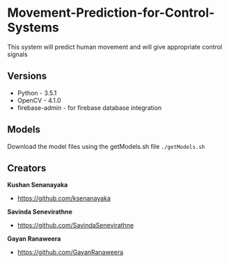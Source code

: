 # Movement-Prediction-for-Control-Systems
This system will predict human movement and will give appropriate control signals

## Versions
- Python - 3.5.1
- OpenCV - 4.1.0
- firebase-admin - for firebase database integration

## Models
Download the model files using the getModels.sh file
`./getModels.sh`

## Creators

**Kushan Senanayaka**

* <https://github.com/ksenanayaka>

**Savinda Senevirathne**

* <https://github.com/SavindaSenevirathne>

**Gayan Ranaweera**

* <https://github.com/GayanRanaweera>